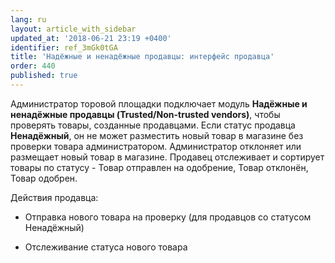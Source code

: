 ```yaml
---
lang: ru
layout: article_with_sidebar
updated_at: '2018-06-21 23:19 +0400'
identifier: ref_3mGk0tGA
title: 'Надёжные и ненадёжные продавцы: интерфейс продавца'
order: 440
published: true
---
```

Администратор торовой площадки подключает модуль **Надёжные и ненадёжные продавцы (Trusted/Non-trusted vendors)**, чтобы проверять товары, созданные продавцами. Если статус продавца **Ненадёжный**, он не может разместить новый товар в магазине без проверки товара администратором. Администратор отклоняет или размещает новый товар в магазине. Продавец отслеживает и сортирует товары по статусу - Товар отправлен на одобрение, Товар отклонён, Товар одобрен. 

Действия продавца:

   * Отправка нового товара на проверку (для продавцов со статусом Ненадёжный)
     
   * Отслеживание статуса нового товара
